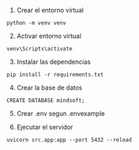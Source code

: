 1. Crear el entorno virtual

```
python -m venv venv
```

2. Activar entorno virtual

```
venv\Scripts\activate
```

3. Instalar las dependencias

```
pip install -r requirements.txt
```

4. Crear la base de datos

```
CREATE DATABASE mindsoft;
```

5. Crear .env segun .envexample

6. Ejecutar el servidor

```
uvicorn src.app:app --port 5432 --reload
```
